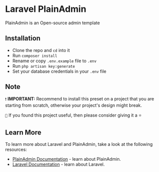 # Laravel PlainAdmin

PlainAdmin is an Open-source admin template

## Installation

- Clone the repo and `cd` into it
- Run `composer install`
- Rename or copy `.env.example` file to `.env`
- Run `php artisan key:generate`
- Set your database credentials in your `.env` file

## Note

`❗` **IMPORTANT:**  Recommend to install this preset on a project that you are starting from scratch, otherwise your project's design might break.

`🤟` If you found this project useful, then please consider giving it a :star:

## Learn More

To learn more about Laravel and PlainAdmin, take a look at the following resources:

- [PlainAdmin Documentation](https://plainadmin.com/docs/) - learn about PlainAdmin.
- [Laravel Documentation](https://laravel.com/docs/10.x) - learn about Laravel.

